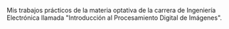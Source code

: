Mis trabajos prácticos de la materia optativa de la carrera de Ingeniería Electrónica llamada "Introducción al Procesamiento Digital de Imágenes".
